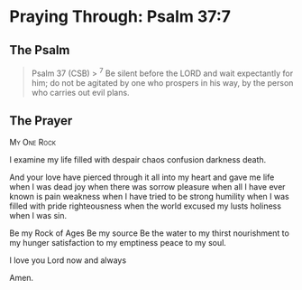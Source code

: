 # Praying Through: Psalm 37:7

## The Psalm

>Psalm 37 (CSB)  >
><sup>7</sup> Be silent before the LORD and wait expectantly for him; do not be agitated by one who prospers in his way, by the person who carries out evil plans. 

## The Prayer

<div style="font-variant: small-caps;">
My One Rock
</div>


I examine my life
  filled with despair
  chaos
  confusion
  darkness
  death.

And your love
  have pierced through it all
  into my heart
  and gave me life
  when I was dead
  joy
  when there was sorrow
  pleasure
  when all I have ever known is pain
  weakness
  when I have tried to be strong
  humility
  when I was filled with pride
  righteousness
  when the world excused my lusts
  holiness
  when I was sin.

Be my Rock of Ages
  Be my source
  Be the water to my thirst
  nourishment to my hunger
  satisfaction to my emptiness
  peace to my soul.

I love you Lord
  now and always

Amen.
